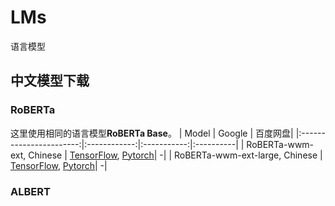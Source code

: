 # LMs
语言模型


## 中文模型下载
### RoBERTa
这里使用相同的语言模型**RoBERTa Base**。
|          Model          |  Google | 百度网盘|
|:-----------------------:|:------------:|:-----------:|:----------|
|  RoBERTa-wwm-ext, Chinese  | [TensorFlow](https://drive.google.com/open?id=1jMAKIJmPn7kADgD3yQZhpsqM-IRM1qZt), [Pytorch](https://drive.google.com/open?id=1eHM3l4fMo6DsQYGmey7UZGiTmQquHw25)| -|
|  RoBERTa-wwm-ext-large, Chinese   | [TensorFlow](https://drive.google.com/open?id=1dtad0FFzG11CBsawu8hvwwzU2R0FDI94), [Pytorch](https://drive.google.com/open?id=1-2vEZfIFCdM1-vJ3GD6DlSyKT4eVXMKq)| -|


### ALBERT
[]()
[]()
